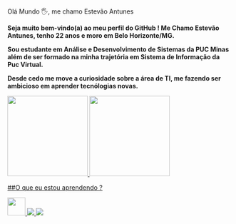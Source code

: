 Olá Mundo 🖐️, me chamo Estevão Antunes

**Seja muito bem-vindo(a) ao meu perfil do GitHub ! Me Chamo Estevão Antunes, tenho 22 anos e moro em Belo Horizonte/MG.**

**Sou estudante em Análise e Desenvolvimento de Sistemas da PUC Minas além de ser formado na minha trajetória em Sistema de Informação da Puc Virtual.**

**Desde cedo me move a curiosidade sobre a área de TI, me fazendo ser ambicioso em aprender tecnólogias novas.**

<div>
<a href="https://github.com/seu-usuário-aqui">
<img loading="lazy" height="180em" src="https://github-readme-stats.vercel.app/api/top-langs/?username=estevaoantunes&layout=compact&langs_count=7&theme=dracula"/>
<img loading="lazy" height="180em" src="https://github-readme-stats.vercel.app/api?username=estevaoantunes&show_icons=true&theme=dracula&include_all_commits=true&count_private=true"/>
</div>

##O que eu estou aprendendo ? 


<div>
  <img loading="lazy" src="https://cdn.jsdelivr.net/gh/devicons/devicon/icons/git/git-original.svg" width="40" height="40"/><t></t>
  
  <img src="https://cdn.jsdelivr.net/gh/devicons/devicon@latest/icons/tailwindcss/tailwindcss-original.svg"/>

  <img src="https://cdn.jsdelivr.net/gh/devicons/devicon@latest/icons/csharp/csharp-original.svg" />      
</div>
